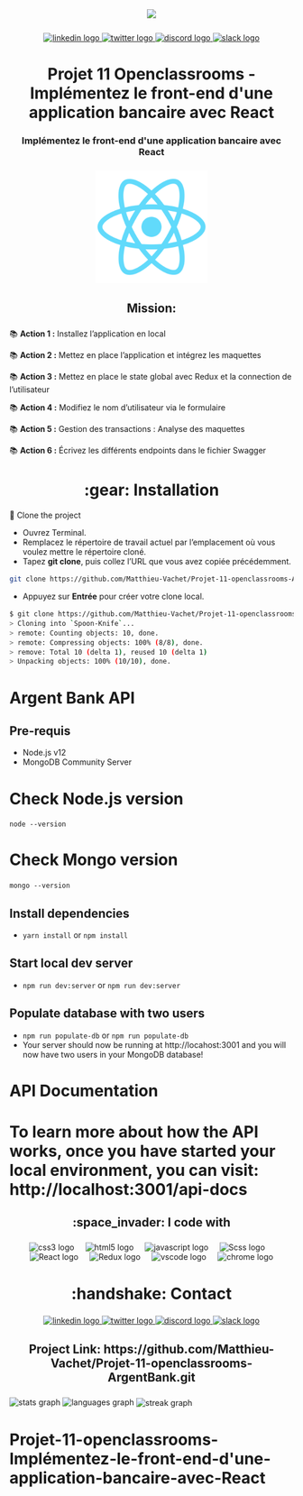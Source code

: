 <div align="center">
  <img src="https://profile-counter.glitch.me/Matthieu-Vachet/count.svg?"  />
</div>

###

<div align="center">
  <a href="www.linkedin.com/in/matthieu-vachet-46b7231b0" target="_blank">
    <img src="https://raw.githubusercontent.com/maurodesouza/profile-readme-generator/master/src/assets/icons/social/linkedin/default.svg" width="52" height="40" alt="linkedin logo"  />
  </a>
  <a href="https://twitter.com/ShinyHunting02" target="_blank">
    <img src="https://raw.githubusercontent.com/maurodesouza/profile-readme-generator/master/src/assets/icons/social/twitter/default.svg" width="52" height="40" alt="twitter logo"  />
  </a>
  <a href="https://discord.com/matthieu_v" target="_blank">
    <img src="https://raw.githubusercontent.com/maurodesouza/profile-readme-generator/master/src/assets/icons/social/discord/default.svg" width="52" height="40" alt="discord logo"  />
  </a>
  <a href="https://app.slack.com/Matthieu Vachet" target="_blank">
    <img src="https://raw.githubusercontent.com/maurodesouza/profile-readme-generator/master/src/assets/icons/social/slack/default.svg" width="52" height="40" alt="slack logo"  />
  </a>
</div>

###

<h1 align="center">Projet 11 Openclassrooms - Implémentez le front-end d'une application bancaire avec React</h1>

###

<h3 align="center">Implémentez le front-end d'une application bancaire avec React</h3>

###

<div align="center">
  <img height="200" src="https://raw.githubusercontent.com/Matthieu-Vachet/Projet-10-openclassrooms-Debuggez-une-application-React/main/public/logo512.png"  />
</div>

###

<h2 align="center">Mission:</h2>

###

<p>📚 <strong>Action 1 :</strong> Installez l’application en local</p>
<p>📚 <strong>Action 2 :</strong> Mettez en place l’application et intégrez les
maquettes</p>
<p>📚 <strong>Action 3 :</strong> Mettez en place le state global avec Redux et
la connection de l’utilisateur</p>
<p>📚 <strong>Action 4 :</strong> Modifiez le nom d’utilisateur via le formulaire</p>
<p>📚 <strong>Action 5 :</strong>  Gestion des transactions : Analyse des maquettes</p>
<p>📚 <strong>Action 6 :</strong>  Écrivez les différents endpoints dans le fichier
Swagger</p>

###

<h1 align="center">:gear: Installation</h1>

:toolbox: Clone the project

-   Ouvrez Terminal.
-   Remplacez le répertoire de travail actuel par l’emplacement où vous voulez mettre le répertoire cloné.
-   Tapez <strong>git clone</strong>, puis collez l’URL que vous avez copiée précédemment.

```bash
git clone https://github.com/Matthieu-Vachet/Projet-11-openclassrooms-ArgentBank.git
```

-   Appuyez sur <strong>Entrée</strong> pour créer votre clone local.

```bash
$ git clone https://github.com/Matthieu-Vachet/Projet-11-openclassrooms-ArgentBank.git
> Cloning into `Spoon-Knife`...
> remote: Counting objects: 10, done.
> remote: Compressing objects: 100% (8/8), done.
> remove: Total 10 (delta 1), reused 10 (delta 1)
> Unpacking objects: 100% (10/10), done.
```

<h1>Argent Bank API</h1>

## Pre-requis

-   Node.js v12
-   MongoDB Community Server

# Check Node.js version

`node --version`

# Check Mongo version

`mongo --version`

## Install dependencies

-   `yarn install` or `npm install`

## Start local dev server

-   `npm run dev:server` or `npm run dev:server`

## Populate database with two users

-   `npm run populate-db` or `npm run populate-db`
-   Your server should now be running at http://locahost:3001 and you will now have two users in your MongoDB database!

<h1>API Documentation<h1>

To learn more about how the API works, once you have started your local environment, you can visit: http://localhost:3001/api-docs

<h2 align="center">:space_invader: I code with</h2>

###

<div align="center">
  <img src="https://cdn.jsdelivr.net/gh/devicons/devicon/icons/css3/css3-original.svg" height="40" alt="css3 logo"  />
  <img width="12" />
  <img src="https://cdn.jsdelivr.net/gh/devicons/devicon/icons/html5/html5-original.svg" height="40" alt="html5 logo"  />
  <img width="12" />
  <img src="https://cdn.jsdelivr.net/gh/devicons/devicon/icons/javascript/javascript-original.svg" height="40" alt="javascript logo"  />
  <img width="12" />
  <img src="https://raw.githubusercontent.com/Matthieu-Vachet/devicon/55609aa5bd817ff167afce0d965585c92040787a/icons/sass/sass-original.svg" height ="40" alt="Scss logo" />
  <img width="12" />
  <img src="https://raw.githubusercontent.com/Matthieu-Vachet/devicon/55609aa5bd817ff167afce0d965585c92040787a/icons/react/react-original.svg" height="40" alt="React logo" />
  <img width="12" />
  <img src="https://raw.githubusercontent.com/Matthieu-Vachet/devicon/master/icons/redux/redux-original.svg" height="40" alt="Redux logo" />
  <img width="12" />
  <img src="https://cdn.jsdelivr.net/gh/devicons/devicon/icons/vscode/vscode-original.svg" height="40" alt="vscode logo"  />
  <img width="12" />
  <img src="https://cdn.jsdelivr.net/gh/devicons/devicon/icons/chrome/chrome-original.svg" height="40" alt="chrome logo"  />
</div>

###

<h1 align="center">:handshake: Contact</h1>

###

<div align="center">
  <a href="www.linkedin.com/in/matthieu-vachet-46b7231b0" target="_blank">
    <img src="https://raw.githubusercontent.com/maurodesouza/profile-readme-generator/master/src/assets/icons/social/linkedin/default.svg" width="52" height="40" alt="linkedin logo"  />
  </a>
  <a href="https://twitter.com/ShinyHunting02" target="_blank">
    <img src="https://raw.githubusercontent.com/maurodesouza/profile-readme-generator/master/src/assets/icons/social/twitter/default.svg" width="52" height="40" alt="twitter logo"  />
  </a>
  <a href="https://discord.com/matthieu_v" target="_blank">
    <img src="https://raw.githubusercontent.com/maurodesouza/profile-readme-generator/master/src/assets/icons/social/discord/default.svg" width="52" height="40" alt="discord logo"  />
  </a>
  <a href="https://app.slack.com/Matthieu Vachet" target="_blank">
    <img src="https://raw.githubusercontent.com/maurodesouza/profile-readme-generator/master/src/assets/icons/social/slack/default.svg" width="52" height="40" alt="slack logo"  />
  </a>
</div>

###

<h2 align="center">Project Link: https://github.com/Matthieu-Vachet/Projet-11-openclassrooms-ArgentBank.git</h2>

###

<div>
  <img src="https://github-readme-stats.vercel.app/api?username=Matthieu-Vachet&hide_title=false&hide_rank=false&show_icons=true&include_all_commits=true&count_private=true&disable_animations=false&theme=dark&locale=fr&hide_border=false&order=1" height="150" alt="stats graph"  />
  <img src="https://github-readme-stats.vercel.app/api/top-langs?username=Matthieu-Vachet&locale=fr&hide_title=false&layout=compact&card_width=320&langs_count=5&theme=dracula&hide_border=false&order=2" height="150" alt="languages graph"  />
  <img  align="center" src="https://streak-stats.demolab.com?user=Matthieu-Vachet&locale=fr&mode=weekly&theme=dracula&hide_border=false&border_radius=5&order=3" height="150" alt="streak graph"  />
</div>

# Projet-11-openclassrooms-Implémentez-le-front-end-d'une-application-bancaire-avec-React
